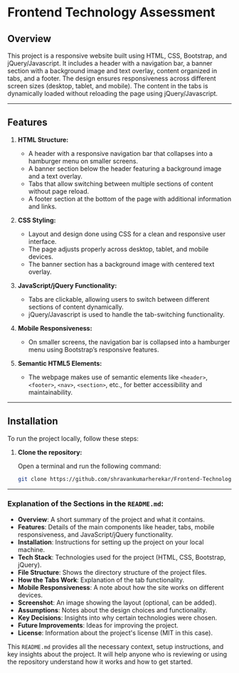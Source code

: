 # Frontend Technology Assessment

## Overview

This project is a responsive website built using HTML, CSS, Bootstrap, and jQuery/Javascript. It includes a header with a navigation bar, a banner section with a background image and text overlay, content organized in tabs, and a footer. The design ensures responsiveness across different screen sizes (desktop, tablet, and mobile). The content in the tabs is dynamically loaded without reloading the page using jQuery/Javascript.

---

## Features

1. **HTML Structure:**

   - A header with a responsive navigation bar that collapses into a hamburger menu on smaller screens.
   - A banner section below the header featuring a background image and a text overlay.
   - Tabs that allow switching between multiple sections of content without page reload.
   - A footer section at the bottom of the page with additional information and links.

2. **CSS Styling:**

   - Layout and design done using CSS for a clean and responsive user interface.
   - The page adjusts properly across desktop, tablet, and mobile devices.
   - The banner section has a background image with centered text overlay.

3. **JavaScript/jQuery Functionality:**

   - Tabs are clickable, allowing users to switch between different sections of content dynamically.
   - jQuery/Javascript is used to handle the tab-switching functionality.

4. **Mobile Responsiveness:**

   - On smaller screens, the navigation bar is collapsed into a hamburger menu using Bootstrap’s responsive features.

5. **Semantic HTML5 Elements:**
   - The webpage makes use of semantic elements like `<header>`, `<footer>`, `<nav>`, `<section>`, etc., for better accessibility and maintainability.

---

## Installation

To run the project locally, follow these steps:

1. **Clone the repository:**

   Open a terminal and run the following command:

   ```bash
   git clone https://github.com/shravankumarherekar/Frontend-Technology-Assesment.git
   ```

---

### Explanation of the Sections in the `README.md`:

- **Overview**: A short summary of the project and what it contains.
- **Features**: Details of the main components like header, tabs, mobile responsiveness, and JavaScript/jQuery functionality.
- **Installation**: Instructions for setting up the project on your local machine.
- **Tech Stack**: Technologies used for the project (HTML, CSS, Bootstrap, jQuery).
- **File Structure**: Shows the directory structure of the project files.
- **How the Tabs Work**: Explanation of the tab functionality.
- **Mobile Responsiveness**: A note about how the site works on different devices.
- **Screenshot**: An image showing the layout (optional, can be added).
- **Assumptions**: Notes about the design choices and functionality.
- **Key Decisions**: Insights into why certain technologies were chosen.
- **Future Improvements**: Ideas for improving the project.
- **License**: Information about the project's license (MIT in this case).

This `README.md` provides all the necessary context, setup instructions, and key insights about the project. It will help anyone who is reviewing or using the repository understand how it works and how to get started.
